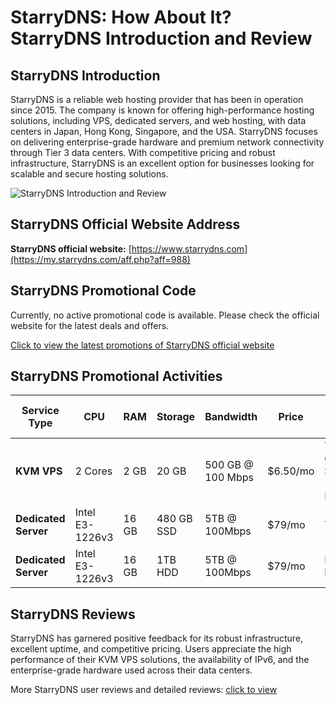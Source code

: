 # StarryDNS: How About It? StarryDNS Introduction and Review

## StarryDNS Introduction

StarryDNS is a reliable web hosting provider that has been in operation since 2015. The company is known for offering high-performance hosting solutions, including VPS, dedicated servers, and web hosting, with data centers in Japan, Hong Kong, Singapore, and the USA. StarryDNS focuses on delivering enterprise-grade hardware and premium network connectivity through Tier 3 data centers. With competitive pricing and robust infrastructure, StarryDNS is an excellent option for businesses looking for scalable and secure hosting solutions.

![StarryDNS Introduction and Review](https://github.com/user-attachments/assets/f90a3def-c667-4ff1-9a7b-0275c6c03a02)

## StarryDNS Official Website Address

**StarryDNS official website:** [https://www.starrydns.com](https://my.starrydns.com/aff.php?aff=988)

## StarryDNS Promotional Code

Currently, no active promotional code is available. Please check the official website for the latest deals and offers.

[Click to view the latest promotions of StarryDNS official website](https://my.starrydns.com/aff.php?aff=988)

## StarryDNS Promotional Activities

| Service Type     | CPU          | RAM   | Storage | Bandwidth          | Price     | Data Center Location         | Order Link                                                                       |
|------------------|--------------|-------|---------|--------------------|-----------|------------------------------|----------------------------------------------------------------------------------|
| **KVM VPS**      | 2 Cores      | 2 GB  | 20 GB   | 500 GB @ 100 Mbps  | $6.50/mo  | Tokyo 4, Osaka 1, Singapore 1, Hong Kong 4 | [Order Now](https://my.starrydns.com/aff.php?aff=988) |
| **Dedicated Server** | Intel E3-1226v3 | 16 GB | 480 GB SSD | 5TB @ 100Mbps | $79/mo | Tokyo 4 | [Order Now](https://my.starrydns.com/aff.php?aff=988) |
| **Dedicated Server** | Intel E3-1226v3 | 16 GB | 1TB HDD | 5TB @ 100Mbps | $79/mo | Hong Kong 4 | [Order Now](https://my.starrydns.com/aff.php?aff=988) |

## StarryDNS Reviews

StarryDNS has garnered positive feedback for its robust infrastructure, excellent uptime, and competitive pricing. Users appreciate the high performance of their KVM VPS solutions, the availability of IPv6, and the enterprise-grade hardware used across their data centers.

More StarryDNS user reviews and detailed reviews: [click to view](https://my.starrydns.com/aff.php?aff=988)
